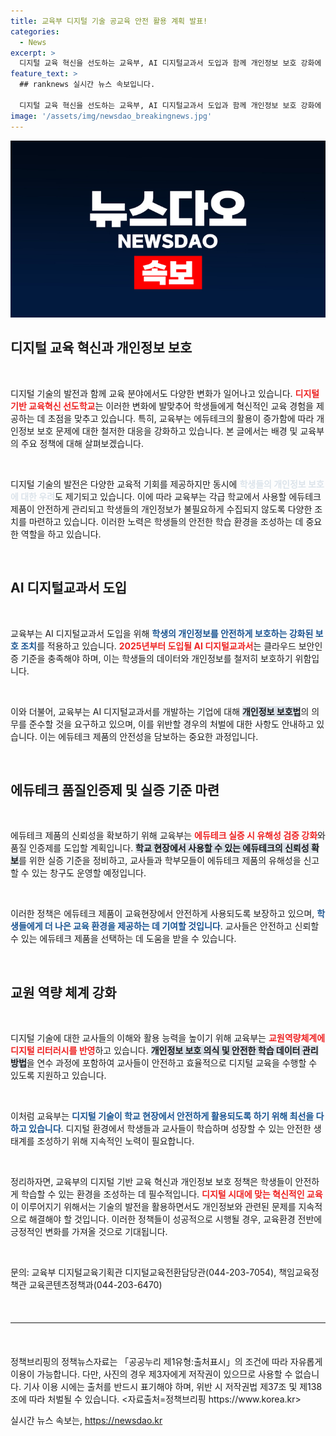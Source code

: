 ```yaml
---
title: 교육부 디지털 기술 공교육 안전 활용 계획 발표!
categories:
  - News
excerpt: >
  디지털 교육 혁신을 선도하는 교육부, AI 디지털교과서 도입과 함께 개인정보 보호 강화에 나섭니다. 에듀테크의 안전성을 검증하고 교사 역량을 높이는 다양한 정책을 통해 학부모와 학생들의 신뢰를 구축할 계획입니다. 클릭하고 교육의 미래를 확인하세요!
feature_text: >
  ## ranknews 실시간 뉴스 속보입니다.

  디지털 교육 혁신을 선도하는 교육부, AI 디지털교과서 도입과 함께 개인정보 보호 강화에 나섭니다. 에듀테크의 안전성을 검증하고 교사 역량을 높이는 다양한 정책을 통해 학부모와 학생들의 신뢰를 구축할 계획입니다. 클릭하고 교육의 미래를 확인하세요!
image: '/assets/img/newsdao_breakingnews.jpg'
---
```


<p><img src="/assets/img/newsdao_breakingnews.jpg" alt="ranknews 속보" /></p>

<h2 data-ke-size="size26">디지털 교육 혁신과 개인정보 보호</h2>

<p data-ke-size="size16">&nbsp;</p>

<p>디지털 기술의 발전과 함께 교육 분야에서도 다양한 변화가 일어나고 있습니다. <b><span style="color: #ee2323;">디지털 기반 교육혁신 선도학교</span></b>는 이러한 변화에 발맞추어 학생들에게 혁신적인 교육 경험을 제공하는 데 초점을 맞추고 있습니다. 특히, 교육부는 에듀테크의 활용이 증가함에 따라 개인정보 보호 문제에 대한 철저한 대응을 강화하고 있습니다. 본 글에서는 배경 및 교육부의 주요 정책에 대해 살펴보겠습니다.</p>

<p data-ke-size="size16">&nbsp;</p>

<p>디지털 기술의 발전은 다양한 교육적 기회를 제공하지만 동시에 <b><span style="color: #21538527;">학생들의 개인정보 보호에 대한 우려</span></b>도 제기되고 있습니다. 이에 따라 교육부는 각급 학교에서 사용할 에듀테크 제품이 안전하게 관리되고 학생들의 개인정보가 불필요하게 수집되지 않도록 다양한 조치를 마련하고 있습니다. 이러한 노력은 학생들의 안전한 학습 환경을 조성하는 데 중요한 역할을 하고 있습니다.</p>

<p data-ke-size="size16">&nbsp;</p>

<h2 data-ke-size="size26">AI 디지털교과서 도입</h2>

<p data-ke-size="size16">&nbsp;</p>

<p>교육부는 AI 디지털교과서 도입을 위해 <b><span style="color: #1a5490;">학생의 개인정보를 안전하게 보호하는 강화된 보호 조치</span></b>를 적용하고 있습니다. <b><span style="color: #ee2323;">2025년부터 도입될 AI 디지털교과서</span></b>는 클라우드 보안인증 기준을 충족해야 하며, 이는 학생들의 데이터와 개인정보를 철저히 보호하기 위함입니다. </p>

<p data-ke-size="size16">&nbsp;</p>

<p>이와 더불어, 교육부는 AI 디지털교과서를 개발하는 기업에 대해 <b><span style="background-color: #21538527;">개인정보 보호법</span></b>의 의무를 준수할 것을 요구하고 있으며, 이를 위반할 경우의 처벌에 대한 사항도 안내하고 있습니다. 이는 에듀테크 제품의 안전성을 담보하는 중요한 과정입니다.</p>

<p data-ke-size="size16">&nbsp;</p>

<h2 data-ke-size="size26">에듀테크 품질인증제 및 실증 기준 마련</h2>

<p data-ke-size="size16">&nbsp;</p>

<p>에듀테크 제품의 신뢰성을 확보하기 위해 교육부는 <b><span style="color: #ee2323;">에듀테크 실증 시 유해성 검증 강화</span></b>와 품질 인증제를 도입할 계획입니다. <b><span style="background-color: #21538527;">학교 현장에서 사용할 수 있는 에듀테크의 신뢰성 확보</span></b>를 위한 실증 기준을 정비하고, 교사들과 학부모들이 에듀테크 제품의 유해성을 신고할 수 있는 창구도 운영할 예정입니다.</p>

<p data-ke-size="size16">&nbsp;</p>

<p>이러한 정책은 에듀테크 제품이 교육현장에서 안전하게 사용되도록 보장하고 있으며, <b><span style="color: #1a5490;">학생들에게 더 나은 교육 환경을 제공하는 데 기여할 것입니다</span></b>. 교사들은 안전하고 신뢰할 수 있는 에듀테크 제품을 선택하는 데 도움을 받을 수 있습니다.</p>

<p data-ke-size="size16">&nbsp;</p>

<h2 data-ke-size="size26">교원 역량 체계 강화</h2>

<p data-ke-size="size16">&nbsp;</p>

<p>디지털 기술에 대한 교사들의 이해와 활용 능력을 높이기 위해 교육부는 <b><span style="color: #ee2323;">교원역량체계에 디지털 리터러시를 반영</span></b>하고 있습니다. <b><span style="background-color: #21538527;">개인정보 보호 의식 및 안전한 학습 데이터 관리 방법</span></b>을 연수 과정에 포함하여 교사들이 안전하고 효율적으로 디지털 교육을 수행할 수 있도록 지원하고 있습니다.</p>

<p data-ke-size="size16">&nbsp;</p>

<p>이처럼 교육부는 <b><span style="color: #1a5490;">디지털 기술이 학교 현장에서 안전하게 활용되도록 하기 위해 최선을 다하고 있습니다</span></b>. 디지털 환경에서 학생들과 교사들이 학습하며 성장할 수 있는 안전한 생태계를 조성하기 위해 지속적인 노력이 필요합니다.</p>

<p data-ke-size="size16">&nbsp;</p>

<p>정리하자면, 교육부의 디지털 기반 교육 혁신과 개인정보 보호 정책은 학생들이 안전하게 학습할 수 있는 환경을 조성하는 데 필수적입니다. <b><span style="color: #ee2323;">디지털 시대에 맞는 혁신적인 교육</span></b>이 이루어지기 위해서는 기술의 발전을 활용하면서도 개인정보와 관련된 문제를 지속적으로 해결해야 할 것입니다. 이러한 정책들이 성공적으로 시행될 경우, 교육환경 전반에 긍정적인 변화를 가져올 것으로 기대됩니다.</p>

<p data-ke-size="size16">&nbsp;</p>

<p>문의: 교육부 디지털교육기획관 디지털교육전환담당관(044-203-7054), 책임교육정책관 교육콘텐츠정책과(044-203-6470)</p>

<p data-ke-size="size16">&nbsp;</p>

<hr style="margin-top: 20px; margin-bottom: 20px;">

<p data-ke-size="size16">&nbsp;</p>

<p>정책브리핑의 정책뉴스자료는 「공공누리 제1유형:출처표시」의 조건에 따라 자유롭게 이용이 가능합니다. 다만, 사진의 경우 제3자에게 저작권이 있으므로 사용할 수 없습니다. 기사 이용 시에는 출처를 반드시 표기해야 하며, 위반 시 저작권법 제37조 및 제138조에 따라 처벌될 수 있습니다. &lt;자료출처=정책브리핑 https://www.korea.kr></p>
실시간 뉴스 속보는, <a href="https://newsdao.kr" rel="dofollow">https://newsdao.kr</a>


